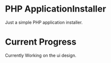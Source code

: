 # PHP ApplicationInstaller
Just a simple PHP application installer.

# Current Progress 
Currently Working on the ui design.
